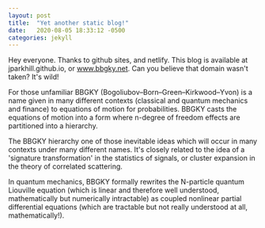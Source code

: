 ```yaml
---
layout: post
title:  "Yet another static blog!"
date:   2020-08-05 18:33:12 -0500
categories: jekyll
---
```


Hey everyone. Thanks to github sites, and netlify. This blog is available at jparkhill.github.io, or www.bbgky.net. Can you believe that domain wasn't taken? It's wild!

For those unfamiliar BBGKY (Bogoliubov–Born–Green–Kirkwood–Yvon) is a name given in many different contexts (classical and quantum mechanics and finance) to equations of motion for probabilities. BBGKY casts the equations of motion into a form where n-degree of freedom effects are partitioned into a hierarchy.

The BBGKY hierarchy one of those inevitable ideas which will occur in many contexts under many different names. It's closely related to the idea of a 'signature transformation' in the statistics of signals, or cluster expansion in the theory of correlated scattering.

In quantum mechanics, BBGKY formally rewrites the N-particle quantum Liouville equation (which is linear and therefore well understood, mathematically  but numerically intractable) as coupled nonlinear partial differential equations (which are tractable but not really understood at all, mathematically!).
